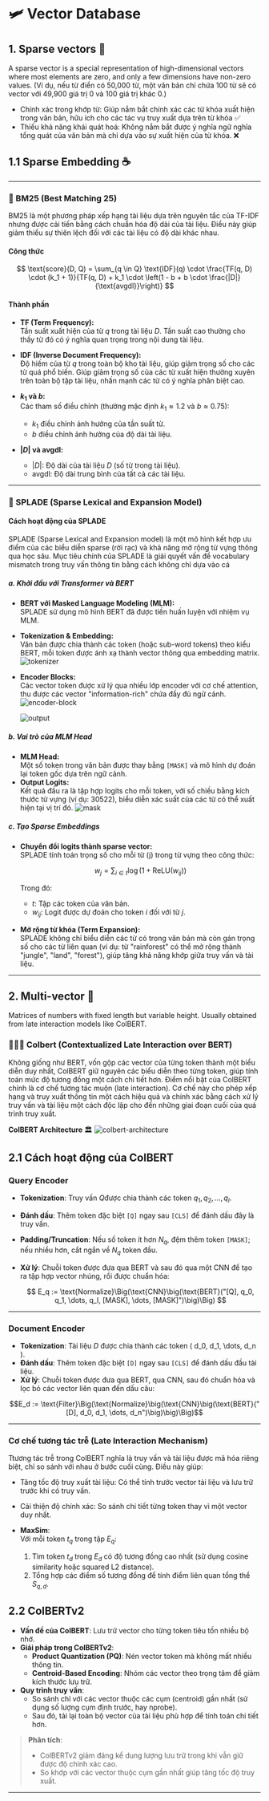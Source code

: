 # 🛩️ Vector Database

## 1. Sparse vectors 🗿

A sparse vector is a special representation of high-dimensional vectors where most elements are zero, and only a few dimensions have non-zero values. 
(Ví dụ, nếu từ điển có 50,000 từ, một văn bản chỉ chứa 100 từ sẽ có vector với 49,900 giá trị 0 và 100 giá trị khác 0.)
  * Chính xác trong khớp từ: Giúp nắm bắt chính xác các từ khóa xuất hiện trong văn bản, hữu ích cho các tác vụ truy xuất dựa trên từ khóa &#9989;
  * Thiếu khả năng khái quát hoá: Không nắm bắt được ý nghĩa ngữ nghĩa tổng quát của văn bản mà chỉ dựa vào sự xuất hiện của từ khóa. &#10060;

## 1.1 Sparse Embedding ☕️

***
### **📘 BM25 (Best Matching 25)**

BM25 là một phương pháp xếp hạng tài liệu dựa trên nguyên tắc của TF-IDF nhưng được cải tiến bằng cách chuẩn hóa độ dài của tài liệu. Điều này giúp giảm thiểu sự thiên lệch đối với các tài liệu có độ dài khác nhau.

#### Công thức 

$$
\text{score}(D, Q) = \sum_{q \in Q} \text{IDF}(q) \cdot \frac{TF(q, D) \cdot (k_1 + 1)}{TF(q, D) + k_1 \cdot \left(1 - b + b \cdot \frac{|D|}{\text{avgdl}}\right)}
$$

#### Thành phần

- **TF (Term Frequency):**  
  Tần suất xuất hiện của từ $q$ trong tài liệu $D$. Tần suất cao thường cho thấy từ đó có ý nghĩa quan trọng trong nội dung tài liệu.

- **IDF (Inverse Document Frequency):**  
  Độ hiếm của từ $q$ trong toàn bộ kho tài liệu, giúp giảm trọng số cho các từ quá phổ biến. Giúp giảm trọng số của các từ xuất hiện thường xuyên trên toàn bộ tập tài liệu, nhấn mạnh các từ có ý nghĩa phân biệt cao.

- **$k_1$ và $b$:**  
  Các tham số điều chỉnh (thường mặc định $k_1 \approx 1.2$ và $b \approx 0.75$):
  - $k_1$ điều chỉnh ảnh hưởng của tần suất từ.
  - $b$ điều chỉnh ảnh hưởng của độ dài tài liệu.

- **$|D|$ và $\text{avgdl}$:**  
  - $|D|$: Độ dài của tài liệu $D$ (số từ trong tài liệu).
  - $\text{avgdl}$: Độ dài trung bình của tất cả các tài liệu.

***
### **📗 SPLADE (Sparse Lexical and Expansion Model)**

#### Cách hoạt động của SPLADE

SPLADE (Sparse Lexical and Expansion model) là một mô hình kết hợp ưu điểm của các biểu diễn sparse (rời rạc) và khả năng mở rộng từ vựng thông qua học sâu. Mục tiêu chính của SPLADE là giải quyết vấn đề vocabulary mismatch trong truy vấn thông tin bằng cách không chỉ dựa vào cá

##### a. Khởi đầu với Transformer và BERT
- **BERT với Masked Language Modeling (MLM):**  
  SPLADE sử dụng mô hình BERT đã được tiền huấn luyện với nhiệm vụ MLM.
- **Tokenization & Embedding:**  
  Văn bản được chia thành các token (hoặc sub-word tokens) theo kiểu BERT, mỗi token được ánh xạ thành vector thông qua embedding matrix.
  ![tokenizer](https://www.pinecone.io/_next/image/?url=https%3A%2F%2Fcdn.sanity.io%2Fimages%2Fvr8gru94%2Fproduction%2Fd773f2c0a10dc37381b4688626e4fdb9da5fc5a4-2310x1457.png&w=3840&q=75)
- **Encoder Blocks:**  
  Các vector token được xử lý qua nhiều lớp encoder với cơ chế attention, thu được các vector "information-rich" chứa đầy đủ ngữ cảnh.
  ![encoder-block](https://www.pinecone.io/_next/image/?url=https%3A%2F%2Fcdn.sanity.io%2Fimages%2Fvr8gru94%2Fproduction%2Fe8fe02e5887ff8dda56dff29c18940b0125ebc6b-2318x1466.png&w=3840&q=75)

  ![output](https://www.pinecone.io/_next/image/?url=https%3A%2F%2Fcdn.sanity.io%2Fimages%2Fvr8gru94%2Fproduction%2F00a694f2f4e9f7ad6006f538df551c5ec3c23347-2458x1363.png&w=3840&q=75)

##### b. Vai trò của MLM Head
- **MLM Head:**  
  Một số token trong văn bản được thay bằng `[MASK]` và mô hình dự đoán lại token gốc dựa trên ngữ cảnh.
- **Output Logits:**  
  Kết quả đầu ra là tập hợp logits cho mỗi token, với số chiều bằng kích thước từ vựng (ví dụ: 30522), biểu diễn xác suất của các từ có thể xuất hiện tại vị trí đó.
  ![mask](https://www.pinecone.io/_next/image/?url=https%3A%2F%2Fcdn.sanity.io%2Fimages%2Fvr8gru94%2Fproduction%2Fd64d431fb1b50ae9aa94b5cd85e1cdffe5eb7ca1-2318x1516.png&w=3840&q=75)

##### c. Tạo Sparse Embeddings
- **Chuyển đổi logits thành sparse vector:**  
  SPLADE tính toán trọng số cho mỗi từ \(j\) trong từ vựng theo công thức:
  
  $$w_j = \sum_{i \in t} \log\Big(1 + \text{ReLU}(w_{ij})\Big)$$
  
  Trong đó:
  - $t$: Tập các token của văn bản.
  - $w_{ij}$: Logit được dự đoán cho token $i$ đối với từ $j$.
  
- **Mở rộng từ khóa (Term Expansion):**  
  SPLADE không chỉ biểu diễn các từ có trong văn bản mà còn gán trọng số cho các từ liên quan (ví dụ: từ "rainforest" có thể mở rộng thành "jungle", "land", "forest"), giúp tăng khả năng khớp giữa truy vấn và tài liệu.

***
## 2. Multi-vector  🗿

Matrices of numbers with fixed length but variable height. Usually obtained from late interaction models like ColBERT.

### 🧝🏼‍♀️ Colbert (Contextualized Late Interaction over BERT) 

Không giống như BERT, vốn gộp các vector của từng token thành một biểu diễn duy nhất, ColBERT giữ nguyên các biểu diễn theo từng token, giúp tính toán mức độ tương đồng một cách chi tiết hơn. Điểm nổi bật của ColBERT chính là cơ chế tương tác muộn (late interaction). Cơ chế này cho phép xếp hạng và truy xuất thông tin một cách hiệu quả và chính xác bằng cách xử lý truy vấn và tài liệu một cách độc lập cho đến những giai đoạn cuối của quá trình truy xuất.

**ColBERT Architecture** 🏛️
![ colbert-architecture](https://assets.zilliz.com/The_general_architecture_of_Col_BERT_30db3739a3.png)

## 2.1 Cách hoạt động của ColBERT

###  Query Encoder

- **Tokenization**: Truy vấn $Q$được chia thành các token $q_1, q_2, \dots, q_l$.
- **Đánh dấu**: Thêm token đặc biệt `[Q]` ngay sau `[CLS]` để đánh dấu đây là truy vấn.
- **Padding/Truncation**: Nếu số token ít hơn $N_q$, đệm thêm token `[MASK]`; nếu nhiều hơn, cắt ngắn về $N_q$ token đầu.
- **Xử lý**: Chuỗi token được đưa qua BERT và sau đó qua một CNN để tạo ra tập hợp vector nhúng, rồi được chuẩn hóa:
  
  $$
  E_q := \text{Normalize}\Big(\text{CNN}\big(\text{BERT}("[Q], q_0, q_1, \dots, q_l, [MASK], \dots, [MASK]")\big)\Big)
  $$

---

### Document Encoder

- **Tokenization**: Tài liệu $D$ được chia thành các token \( d_0, d_1, \dots, d_n \).
- **Đánh dấu**: Thêm token đặc biệt `[D]` ngay sau `[CLS]` để đánh dấu đầu tài liệu.
- **Xử lý**: Chuỗi token được đưa qua BERT, qua CNN, sau đó chuẩn hóa và lọc bỏ các vector liên quan đến dấu câu:
  
$$E_d := \text{Filter}\Big(\text{Normalize}\big(\text{CNN}\big(\text{BERT}("[D], d_0, d_1, \dots, d_n")\big)\big)\Big)$$

---

### Cơ chế tương tác trễ (Late Interaction Mechanism)
Ttương tác trễ trong ColBERT nghĩa là truy vấn và tài liệu được mã hóa riêng biệt, chỉ so sánh với nhau ở bước cuối cùng. Điều này giúp:

- Tăng tốc độ truy xuất tài liệu: Có thể tính trước vector tài liệu và lưu trữ trước khi có truy vấn.
- Cải thiện độ chính xác: So sánh chi tiết từng token thay vì một vector duy nhất.

- **MaxSim**:  
  Với mỗi token $t_q$ trong tập $E_q$:
  1. Tìm token $t_d$ trong $E_d$ có độ tương đồng cao nhất (sử dụng cosine similarity hoặc squared L2 distance).
  2. Tổng hợp các điểm số tương đồng để tính điểm liên quan tổng thể $S_{q,d}$.

## 2.2 ColBERTv2 

- **Vấn đề của ColBERT**: Lưu trữ vector cho từng token tiêu tốn nhiều bộ nhớ.
- **Giải pháp trong ColBERTv2**:
  - **Product Quantization (PQ)**: Nén vector token mà không mất nhiều thông tin.
  - **Centroid-Based Encoding**: Nhóm các vector theo trọng tâm để giảm kích thước lưu trữ.
- **Quy trình truy vấn**:
  - So sánh chỉ với các vector thuộc các cụm (centroid) gần nhất (sử dụng số lượng cụm định trước, hay nprobe).
  - Sau đó, tải lại toàn bộ vector của tài liệu phù hợp để tính toán chi tiết hơn.

> **Phân tích**:  
> - ColBERTv2 giảm đáng kể dung lượng lưu trữ trong khi vẫn giữ được độ chính xác cao.
> - So khớp với các vector thuộc cụm gần nhất giúp tăng tốc độ truy xuất.

---